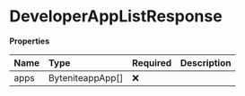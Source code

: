 # DeveloperAppListResponse

**Properties**

| Name | Type             | Required | Description |
| :--- | :--------------- | :------- | :---------- |
| apps | ByteniteappApp[] | ❌       |             |

<!-- This file was generated by liblab | https://liblab.com/ -->
